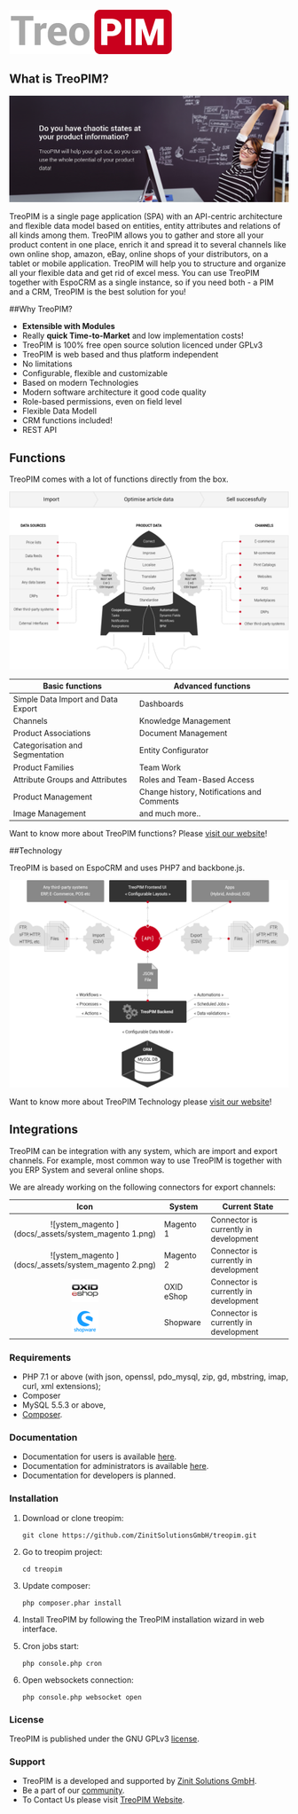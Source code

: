 ![treopim_h80](docs/_assets/treopim_h80.png)

## What is TreoPIM?

![anne](docs/_assets/zs_ft_19_01_2018_employee_eng2.png)

TreoPIM is a single page application (SPA) with an API-centric architecture and flexible data model based on entities, entity attributes and relations of all kinds among them. TreoPIM allows you to gather and store all your product content in one place, enrich it and spread it to several channels like own online shop, amazon, eBay, online shops of your distributors, on a tablet or mobile application. TreoPIM will help you to structure and organize all your flexible data and get rid of excel mess. You can use TreoPIM together with EspoCRM as a single instance, so if you need both - a PIM and a CRM, TreoPIM is the best solution for you!

##Why TreoPIM?

- **Extensible with Modules**
- Really **quick Time-to-Market** and low implementation costs!
- TreoPIM is 100% free open source solution licenced under GPLv3
- TreoPIM is web based and thus platform independent
- No limitations
- Configurable, flexible and customizable
- Based on modern Technologies 
- Modern software architecture it good code quality
- Role-based permissions, even on field level
- Flexible Data Modell
- CRM functions included!
- REST API

## Functions

TreoPIM comes with a lot of functions directly from the box.

![unctions_banne](docs/_assets/how_it_works_scheme_en.png)

| Basic functions     | Advanced functions |
| --------------------------------- | -------------------------------- |
| Simple Data Import and Data Export | Dashboards |
| Channels                    | Knowledge Management |
| Product Associations | Document Management |
| Categorisation and Segmentation | Entity Configurator |
| Product Families           | Team Work            |
| Attribute Groups and Attributes | Roles and Team-Based Access |
| Product Management     | Change history, Notifications and Comments |
| Image Management         | and much more.. |

Want to know more about TreoPIM functions? Please [visit our website](http://treopim.de)!

##Technology

TreoPIM is based on EspoCRM and uses PHP7 and backbone.js.

![echnology_schem](docs/_assets/technologie_scheme_eng.png)

Want to know more about TreoPIM Technology please [visit our website](http://treopim.de)!

## Integrations

TreoPIM can be integration with any system, which are import and export channels. For example, most common way to use TreoPIM is together with you ERP System and several online shops.

We are already working on the following connectors for export channels:

|                      Icon                       | System     | Current State                         |
| :---------------------------------------------: | ---------- | ------------------------------------- |
| ![ystem_magento ](docs/_assets/system_magento 1.png) | Magento 1  | Connector is currently in development |
| ![ystem_magento ](docs/_assets/system_magento 2.png) | Magento 2  | Connector is currently in development |
|      ![ystem_oxi](docs/_assets/system_oxid.png)      | OXID eShop | Connector is currently in development |
|  ![ystem_shopwar](docs/_assets/system_shopware.png)  | Shopware   | Connector is currently in development |

### Requirements

* PHP 7.1 or above (with json, openssl, pdo_mysql, zip, gd, mbstring, imap, curl, xml extensions);
* Composer
* MySQL 5.5.3 or above,
* [Composer](https://getcomposer.org/).

### Documentation

- Documentation for users is available [here](application/Espo/Modules/TreoCrm/docs/).
- Documentation for administrators is available [here](application/Espo/Modules/TreoCrm/docs/).
- Documentation for developers is planned.

### Installation

1. Download or clone treopim:
    ````
    git clone https://github.com/ZinitSolutionsGmbH/treopim.git
    ````
2. Go to treopim project:
    ````
    cd treopim
    ````
3. Update composer:
   ```
   php composer.phar install
   ```
4. Install TreoPIM by following the TreoPIM installation wizard in web interface.

5. Cron jobs start:
   ```
   php console.php cron
   ```
6. Open websockets connection:
   ```
   php console.php websocket open
   ```

### License

TreoPIM is published under the GNU GPLv3 [license](LICENSE.txt).

### Support

- TreoPIM is a developed and supported by [Zinit Solutions GmbH](https://zinitsolutions.de/).
- Be a part of our [community](http://zinitsolutions.com).
- To Contact Us please visit [TreoPIM Website](http://treopim.de).